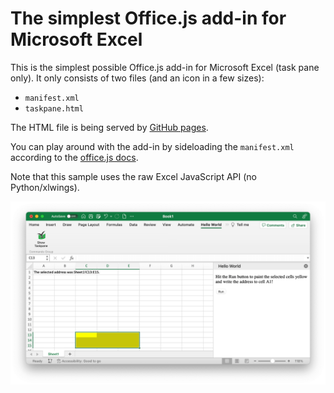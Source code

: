 # The simplest Office.js add-in for Microsoft Excel

This is the simplest possible Office.js add-in for Microsoft Excel (task pane only). It only consists of two files (and an icon in a few sizes):

* `manifest.xml`
* `taskpane.html`

The HTML file is being served by [GitHub pages](https://docs.github.com/en/pages/quickstart). 

You can play around with the add-in by sideloading the `manifest.xml` according to the [office.js docs](https://learn.microsoft.com/en-us/office/dev/add-ins/testing/test-debug-office-add-ins#sideload-an-office-add-in-for-testing).

Note that this sample uses the raw Excel JavaScript API (no Python/xlwings).

![Screenshot](/screenshot.png?raw=true)
